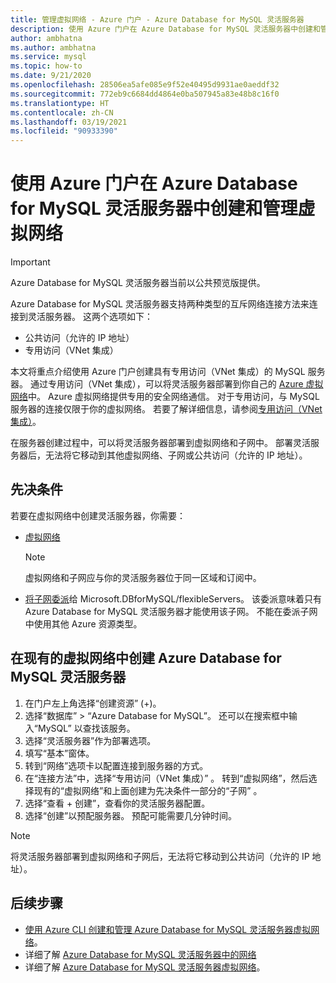 ```yaml
---
title: 管理虚拟网络 - Azure 门户 - Azure Database for MySQL 灵活服务器
description: 使用 Azure 门户在 Azure Database for MySQL 灵活服务器中创建和管理虚拟网络
author: ambhatna
ms.author: ambhatna
ms.service: mysql
ms.topic: how-to
ms.date: 9/21/2020
ms.openlocfilehash: 28506ea5afe085e9f52e40495d9931ae0aeddf32
ms.sourcegitcommit: 772eb9c6684dd4864e0ba507945a83e48b8c16f0
ms.translationtype: HT
ms.contentlocale: zh-CN
ms.lasthandoff: 03/19/2021
ms.locfileid: "90933390"
---
```

# <a name="create-and-manage-virtual-networks-for-azure-database-for-mysql---flexible-server-using-the-azure-portal"></a>使用 Azure 门户在 Azure Database for MySQL 灵活服务器中创建和管理虚拟网络

> [!IMPORTANT]
> Azure Database for MySQL 灵活服务器当前以公共预览版提供。

Azure Database for MySQL 灵活服务器支持两种类型的互斥网络连接方法来连接到灵活服务器。 这两个选项如下：

- 公共访问（允许的 IP 地址）
- 专用访问（VNet 集成）

本文将重点介绍使用 Azure 门户创建具有专用访问（VNet 集成）的 MySQL 服务器。 通过专用访问（VNet 集成），可以将灵活服务器部署到你自己的 [Azure 虚拟网络](../../virtual-network/virtual-networks-overview.md)中。 Azure 虚拟网络提供专用的安全网络通信。 对于专用访问，与 MySQL 服务器的连接仅限于你的虚拟网络。 若要了解详细信息，请参阅[专用访问（VNet 集成）](./concepts-networking.md#private-access-vnet-integration)。

在服务器创建过程中，可以将灵活服务器部署到虚拟网络和子网中。 部署灵活服务器后，无法将它移动到其他虚拟网络、子网或公共访问（允许的 IP 地址）。

## <a name="prerequisites"></a>先决条件
若要在虚拟网络中创建灵活服务器，你需要：
- [虚拟网络](../../virtual-network/quick-create-portal.md#create-a-virtual-network)
    > [!Note]
    > 虚拟网络和子网应与你的灵活服务器位于同一区域和订阅中。

-  [将子网委派](../../virtual-network/manage-subnet-delegation.md#delegate-a-subnet-to-an-azure-service)给 Microsoft.DBforMySQL/flexibleServers。 该委派意味着只有 Azure Database for MySQL 灵活服务器才能使用该子网。 不能在委派子网中使用其他 Azure 资源类型。

## <a name="create-azure-database-for-mysql-flexible-server-in-an-already-existing-virtual-network"></a>在现有的虚拟网络中创建 Azure Database for MySQL 灵活服务器

1. 在门户左上角选择“创建资源”  (+)。
2. 选择“数据库”   >   “Azure Database for MySQL”。 还可以在搜索框中输入“MySQL”  以查找该服务。
3. 选择“灵活服务器”作为部署选项。
4. 填写“基本”窗体。
5. 转到“网络”选项卡以配置连接到服务器的方式。
6. 在“连接方法”中，选择“专用访问（VNet 集成）” 。 转到“虚拟网络”，然后选择现有的“虚拟网络”和上面创建为先决条件一部分的“子网” 。
7. 选择“查看 + 创建”，查看你的灵活服务器配置。
8. 选择“创建”以预配服务器。 预配可能需要几分钟时间。

>[!Note]
> 将灵活服务器部署到虚拟网络和子网后，无法将它移动到公共访问（允许的 IP 地址）。

## <a name="next-steps"></a>后续步骤
- [使用 Azure CLI 创建和管理 Azure Database for MySQL 灵活服务器虚拟网络](./how-to-manage-virtual-network-cli.md)。
- 详细了解 [Azure Database for MySQL 灵活服务器中的网络](./concepts-networking.md)
- 详细了解 [Azure Database for MySQL 灵活服务器虚拟网络](./concepts-networking.md#private-access-vnet-integration)。
